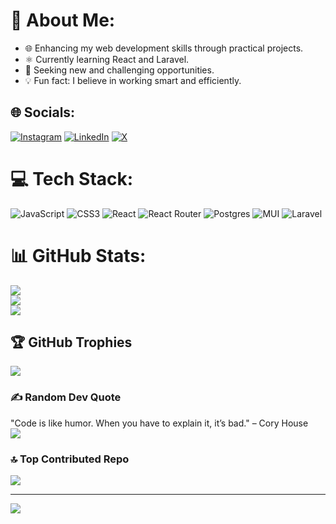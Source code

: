 # 💫 About Me:
- 🌐 Enhancing my web development skills through practical projects.<br>
- ⚛️ Currently learning React and Laravel.<br>
- 🚀 Seeking new and challenging opportunities.<br>
- 💡 Fun fact: I believe in working smart and efficiently.

## 🌐 Socials:
[![Instagram](https://img.shields.io/badge/Instagram-%23E4405F.svg?logo=Instagram&logoColor=white)](https://instagram.com/its.just.adiiii) 
[![LinkedIn](https://img.shields.io/badge/LinkedIn-%230077B5.svg?logo=linkedin&logoColor=white)](https://linkedin.com/in/aditya-maurya-adi/) 
[![X](https://img.shields.io/badge/X-black.svg?logo=X&logoColor=white)](https://x.com/AdiiiMaurya) 

# 💻 Tech Stack:
![JavaScript](https://img.shields.io/badge/javascript-%23323330.svg?style=for-the-badge&logo=javascript&logoColor=%23F7DF1E) 
![CSS3](https://img.shields.io/badge/css3-%231572B6.svg?style=for-the-badge&logo=css3&logoColor=white) 
![React](https://img.shields.io/badge/react-%2320232a.svg?style=for-the-badge&logo=react&logoColor=%2361DAFB) 
![React Router](https://img.shields.io/badge/React_Router-CA4245?style=for-the-badge&logo=react-router&logoColor=white) 
![Postgres](https://img.shields.io/badge/postgres-%23316192.svg?style=for-the-badge&logo=postgresql&logoColor=white) 
![MUI](https://img.shields.io/badge/MUI-%230081CB.svg?style=for-the-badge&logo=mui&logoColor=white) 
![Laravel](https://img.shields.io/badge/laravel-%23FF2D20.svg?style=for-the-badge&logo=laravel&logoColor=white) 

# 📊 GitHub Stats:
![](https://github-readme-stats.vercel.app/api?username=CODEAdii&theme=radical&hide_border=false&include_all_commits=true&count_private=true)<br/>
![](https://github-readme-streak-stats.herokuapp.com/?user=CODEAdii&theme=radical&hide_border=false)<br/>
![](https://github-readme-stats.vercel.app/api/top-langs/?username=CODEAdii&theme=radical&hide_border=false&include_all_commits=true&count_private=true&layout=compact)

## 🏆 GitHub Trophies
![](https://github-profile-trophy.vercel.app/?username=CODEAdii&theme=radical&no-frame=false&no-bg=true&margin-w=4)

### ✍️ Random Dev Quote
"Code is like humor. When you have to explain it, it’s bad." – Cory House<br>
![](https://quotes-github-readme.vercel.app/api?type=horizontal&theme=dark)

### 🔝 Top Contributed Repo
![](https://github-contributor-stats.vercel.app/api?username=CODEAdii&limit=5&theme=merko&combine_all_yearly_contributions=true)

---
[![](https://visitcount.itsvg.in/api?id=CODEAdii&icon=0&color=0)](https://visitcount.itsvg.in)

<!-- Proudly created with GPRM ( https://gprm.itsvg.in ) -->
